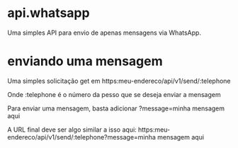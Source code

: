 # api.whatsapp
Uma simples API para envio de apenas mensagens via WhatsApp.

# enviando uma mensagem

Uma simples solicitação get em https:meu-endereco/api/v1/send/:telephone

Onde :telephone é o número da pesso que se deseja enviar a mensagem

Para enviar uma mensagem, basta adicionar ?message=minha mensagem aqui

A URL final deve ser algo similar a isso aqui:
https:meu-endereco/api/v1/send/:telephone?message=minha mensagem aqui